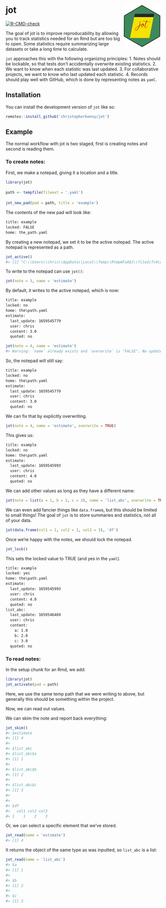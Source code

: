
<!-- README.md is generated from README.Rmd. Please edit that file -->

# jot <img src="man/figures/logo.png" align="right" height="137" />

<!-- badges: start -->

[![R-CMD-check](https://github.com/christopherkenny/jot/actions/workflows/R-CMD-check.yaml/badge.svg)](https://github.com/christopherkenny/jot/actions/workflows/R-CMD-check.yaml)
<!-- badges: end -->

The goal of jot is to improve reproducability by allowing you to track
statistics needed for an Rmd but are too big to open. Some statistics
require summarizing large datasets or take a long time to calculate.

`jot` approaches this with the following organizing principles: 1. Notes
should be lockable, so that tests don’t accidentally overwrite existing
statistics. 2. We want to know when each statistic was last updated. 3.
For collaborative projects, we want to know who last updated each
statistic. 4. Records should play well with GitHub, which is done by
representing notes as `yaml`.

## Installation

You can install the development version of `jot` like so:

``` r
remotes::install_github('christopherkenny/jot')
```

## Example

The normal workflow with jot is two staged, first is creating notes and
second is reading them.

### To create notes:

First, we make a notepad, giving it a location and a title.

``` r
library(jot)

path <- tempfile(fileext = '.yaml')

jot_new_pad(pad = path, title = 'example')
```

The contents of the new pad will look like:

``` default
title: example
locked: FALSE
home: the_path.yaml
```

By creating a new notepad, we set it to be the active notepad. The
active notepad is represented as a path.

``` r
jot_active()
#> [1] "C:\\Users\\chris\\AppData\\Local\\Temp\\RtmpAFuA8J\\file2cfc4cc14957.yaml"
```

To write to the notepad can use `jot()`:

``` r
jot(note = 3, name = 'estimate')
```

By default, it writes to the active notepad, which is now:

``` default
title: example
locked: no
home: the\path.yaml
estimate:
  last_update: 1659545779
  user: chris
  content: 3.0
  quoted: no
```

``` r
jot(note = 4, name = 'estimate')
#> Warning: `name` already exists and `overwrite` is "FALSE". No updates were made.
```

So, the notepad will still say:

``` default
title: example
locked: no
home: the\path.yaml
estimate:
  last_update: 1659545779
  user: chris
  content: 3.0
  quoted: no
```

We can fix that by explicitly overwriting.

``` r
jot(note = 4, name = 'estimate', overwrite = TRUE)
```

This gives us:

``` default
title: example
locked: no
home: the\path.yaml
estimate:
  last_update: 1659545993
  user: chris
  content: 4.0
  quoted: no
```

We can add other values as long as they have a different name:

``` r
jot(note = list(a = 1, b = 2, c = 3), name = 'list_abc', overwrite = TRUE)
```

We can even add fancier things like `data.frame`s, but this should be
limited to small things! The goal of `jot` is to store summaries and
statistics, not all of your data.

``` r
jot(data.frame(col1 = 1, col2 = 2, col3 = 3), 'df')
```

Once we’re happy with the notes, we should lock the notepad.

``` r
jot_lock()
```

This sets the locked value to TRUE (and yes in the `yaml`).

``` default
title: example
locked: yes
home: the\path.yaml
estimate:
  last_update: 1659545993
  user: chris
  content: 4.0
  quoted: no
list_abc:
  last_update: 1659546469
  user: chris
  content:
    a: 1.0
    b: 2.0
    c: 3.0
  quoted: no
```

### To read notes:

In the setup chunk for an Rmd, we add:

``` r
library(jot)
jot_activate(pad = path)
```

Here, we use the same temp path that we were writing to above, but
generally this should be something within the project.

Now, we can read out values.

We can skim the note and report back everything:

``` r
jot_skim()
#> $estimate
#> [1] 4
#> 
#> $list_abc
#> $list_abc$a
#> [1] 1
#> 
#> $list_abc$b
#> [1] 2
#> 
#> $list_abc$c
#> [1] 3
#> 
#> 
#> $df
#>   col1 col2 col3
#> 1    1    2    3
```

Or, we can select a specific element that we’ve stored.

``` r
jot_read(name = 'estimate')
#> [1] 4
```

It returns the object of the same type as was inputted, so `list_abc` is
a list:

``` r
jot_read(name = 'list_abc')
#> $a
#> [1] 1
#> 
#> $b
#> [1] 2
#> 
#> $c
#> [1] 3
```
